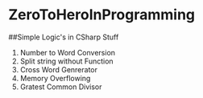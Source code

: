 # ZeroToHeroInProgramming
##Simple Logic's in CSharp Stuff 

1. Number to Word Conversion
2. Split string without Function
3. Cross Word Genrerator 
4. Memory Overflowing
5. Gratest Common Divisor
 
 

